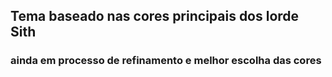 ## Tema baseado nas cores principais dos lorde Sith

### ainda em processo de refinamento e melhor escolha das cores 

